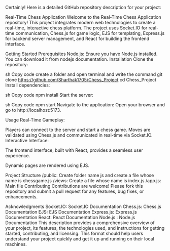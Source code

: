 
Certainly! Here is a detailed GitHub repository description for your project:

Real-Time Chess Application
Welcome to the Real-Time Chess Application repository! This project integrates modern web technologies to create a real-time, interactive chess platform. The project uses Socket.IO for real-time communication, Chess.js for game logic, EJS for templating, Express.js for backend server management, and React for building the frontend interface.

Getting Started
Prerequisites
Node.js: Ensure you have Node.js installed. You can download it from nodejs documentation.
Installation
Clone the repository:

sh
Copy code
create a folder and open terminal and write the command
git clone https://github.com/Sharthak1705/Chess_Project
cd Chess_Project
Install dependencies:

sh
Copy code
npm install
Start the server:

sh
Copy code
npm start
Navigate to the application:
Open your browser and go to http://localhost:5173.

Usage
Real-Time Gameplay:

Players can connect to the server and start a chess game.
Moves are validated using Chess.js and communicated in real-time via Socket.IO.
Interactive Interface:

The frontend interface, built with React, provides a seamless user experience.

Dynamic pages are rendered using EJS.

Project Structure
/public: Create folder name js and create a file whose name is chessgame.js 
/views: Create a file whose name is index.js
/app.js: Main file
Contributing
Contributions are welcome! Please fork this repository and submit a pull request for any features, bug fixes, or enhancements.

Acknowledgments
Socket.IO: Socket.IO Documentation
Chess.js: Chess.js Documentation
EJS: EJS Documentation
Express.js: Express.js Documentation
React: React Documentation
Node.js : Node.js Documentation
This description provides a comprehensive overview of your project, its features, the technologies used, and instructions for getting started, contributing, and licensing. This format should help users understand your project quickly and get it up and running on their local machines.


